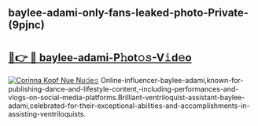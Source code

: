 ## baylee-adami-only-fans​-leaked-photo​-Private-(9pjnc)


# <h2><a href="https://mediaupload.pro?title=baylee-adami&ref=git">🔗👉 🔴 baylee-adami-P𝚑ot𝚘𝚜-V𝚒d𝚎o</a></h2>

[![Corinna Kopf Nue Nu𝚍e𝚜](https://i.imgur.com/0qMVB7G.gif)](https://mediaupload.pro?title=baylee-adami&ref=git)
Online-influencer-baylee-adami,known-for-publishing-dance-and-lifestyle-content,-including-performances-and-vlogs-on-social-media-platforms.Brilliant-ventriloquist-assistant-baylee-adami,celebrated-for-their-exceptional-abilities-and-accomplishments-in-assisting-ventriloquists.  